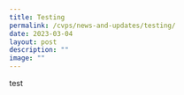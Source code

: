 ```yaml
---
title: Testing
permalink: /cvps/news-and-updates/testing/
date: 2023-03-04
layout: post
description: ""
image: ""
---
```

test